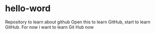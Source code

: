 # hello-word
Repository to learn about github
Open this to learn GitHub, start to learn GitHub.
For now i want to learn Git Hub
now
